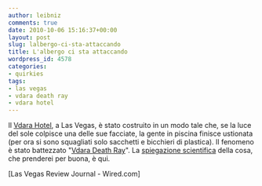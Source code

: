 ```yaml
---
author: leibniz
comments: true
date: 2010-10-06 15:16:37+00:00
layout: post
slug: lalbergo-ci-sta-attaccando
title: L'albergo ci sta attaccando
wordpress_id: 4578
categories:
- quirkies
tags:
- las vegas
- vdara death ray
- vdara hotel
---
```


Il [Vdara Hotel](http://www.vdara.com/), a Las Vegas, è stato costruito in un modo tale che, se la luce del sole colpisce una delle sue facciate, la gente in piscina finisce ustionata (per ora si sono squagliati solo sacchetti e bicchieri di plastica). Il fenomeno è stato battezzato "[Vdara Death Ray](http://www.lvrj.com/news/vdara-visitor---death-ray--scorched-hair-103777559.html)". La [spiegazione scientifica](http://www.wired.com/wiredscience/2010/10/can-a-building-be-a-sun-death-ray/?utm_source=feedburner&utm_medium=feed&utm_campaign=Feed:+wired/index+(Wired:+Index+3+(Top+Stories+2))&utm_content=Google+Reader) della cosa, che prenderei per buona, è qui.

[Las Vegas Review Journal - Wired.com]
